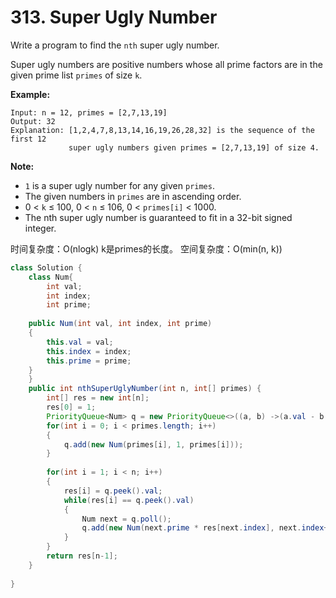 # 313. Super Ugly Number



Write a program to find the `nth` super ugly number.

Super ugly numbers are positive numbers whose all prime factors are in the given prime list `primes` of size `k`.

**Example:**

```text
Input: n = 12, primes = [2,7,13,19]
Output: 32 
Explanation: [1,2,4,7,8,13,14,16,19,26,28,32] is the sequence of the first 12 
             super ugly numbers given primes = [2,7,13,19] of size 4.
```

**Note:**

* `1` is a super ugly number for any given `primes`.
* The given numbers in `primes` are in ascending order.
* 0 &lt; `k` ≤ 100, 0 &lt; `n` ≤ 106, 0 &lt; `primes[i]` &lt; 1000.
* The nth super ugly number is guaranteed to fit in a 32-bit signed integer.

时间复杂度：O\(nlogk\) k是primes的长度。 空间复杂度：O\(min\(n, k\)\)

```java
class Solution {
    class Num{
        int val;
        int index;
        int prime;
        
    public Num(int val, int index, int prime)
    {
        this.val = val;
        this.index = index;
        this.prime = prime;
    }
    }
    public int nthSuperUglyNumber(int n, int[] primes) {
        int[] res = new int[n];
        res[0] = 1;
        PriorityQueue<Num> q = new PriorityQueue<>((a, b) ->(a.val - b.val));
        for(int i = 0; i < primes.length; i++)
        {
            q.add(new Num(primes[i], 1, primes[i]));
        }
        
        for(int i = 1; i < n; i++)
        {
            res[i] = q.peek().val;
            while(res[i] == q.peek().val)
            {
                Num next = q.poll();
                q.add(new Num(next.prime * res[next.index], next.index+1, next.prime));
            }
        }
        return res[n-1];
    }
    
}
```



